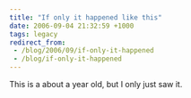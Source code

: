 ```yaml
---
title: "If only it happened like this"
date: 2006-09-04 21:32:59 +1000
tags: legacy
redirect_from:
 - /blog/2006/09/if-only-it-happened
 - /blog/if-only-it-happened
---
```


This is a about a year old, but I only just saw it.



<object width="425" height="350"><param name="movie" value="http://www.youtube.com/v/Qnq7N6X4x84"></param><embed src="http://www.youtube.com/v/Qnq7N6X4x84" type="application/x-shockwave-flash" width="425" height="350"></embed></object>

